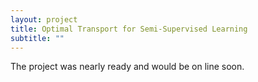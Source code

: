 ```yaml
---
layout: project
title: Optimal Transport for Semi-Supervised Learning
subtitle: ""
---
```

The project was nearly ready and would be on line soon.
